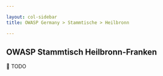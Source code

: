 ```yaml
---

layout: col-sidebar
title: OWASP Germany > Stammtische > Heilbronn

---
```


## OWASP Stammtisch Heilbronn-Franken

🔧 TODO



